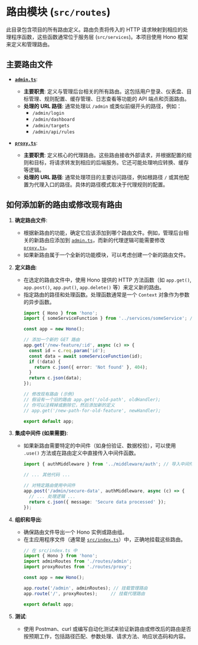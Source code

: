 # 路由模块 (`src/routes`)

此目录包含项目的所有路由定义。路由负责将传入的 HTTP 请求映射到相应的处理程序函数，这些函数通常位于服务层 (`src/services`)。本项目使用 Hono 框架来定义和管理路由。

## 主要路由文件

*   **[`admin.ts`](./admin.ts:1)**:
    *   **主要职责**: 定义与管理后台相关的所有路由。这包括用户登录、仪表盘、目标管理、规则配置、缓存管理、日志查看等功能的 API 端点和页面路由。
    *   **处理的 URL 路径**: 通常处理以 `/admin` 或类似前缀开头的路径，例如：
        *   `/admin/login`
        *   `/admin/dashboard`
        *   `/admin/targets`
        *   `/admin/api/rules`

*   **[`proxy.ts`](./proxy.ts:1)**:
    *   **主要职责**: 定义核心的代理路由。这些路由接收外部请求，并根据配置的规则和目标，将请求转发到相应的后端服务。它还可能处理响应转换、缓存等逻辑。
    *   **处理的 URL 路径**: 通常处理项目的主要访问路径，例如根路径 `/` 或其他配置为代理入口的路径。具体的路径模式取决于代理规则的配置。

## 如何添加新的路由或修改现有路由

1.  **确定路由文件**:
    *   根据新路由的功能，确定它应该添加到哪个路由文件。例如，管理后台相关的新路由应添加到 [`admin.ts`](./admin.ts:1)，而新的代理逻辑可能需要修改 [`proxy.ts`](./proxy.ts:1)。
    *   如果新路由属于一个全新的功能模块，可以考虑创建一个新的路由文件。

2.  **定义路由**:
    *   在选定的路由文件中，使用 Hono 提供的 HTTP 方法函数（如 `app.get()`, `app.post()`, `app.put()`, `app.delete()` 等）来定义新的路由。
    *   指定路由的路径和处理函数。处理函数通常是一个 `Context` 对象作为参数的异步函数。
        ```typescript
        import { Hono } from 'hono';
        import { someServiceFunction } from '../services/someService'; // 导入服务函数

        const app = new Hono();

        // 添加一个新的 GET 路由
        app.get('/new-feature/:id', async (c) => {
          const id = c.req.param('id');
          const data = await someServiceFunction(id);
          if (!data) {
            return c.json({ error: 'Not found' }, 404);
          }
          return c.json(data);
        });

        // 修改现有路由 (示例)
        // 假设有一个旧的路由 app.get('/old-path', oldHandler);
        // 你可以注释掉或删除它，然后添加新的定义
        // app.get('/new-path-for-old-feature', newHandler);

        export default app;
        ```

3.  **集成中间件 (如果需要)**:
    *   如果新路由需要特定的中间件（如身份验证、数据校验），可以使用 `.use()` 方法或在路由定义中直接传入中间件函数。
        ```typescript
        import { authMiddleware } from '../middleware/auth'; // 导入中间件

        // ... 其他代码 ...

        // 对特定路由使用中间件
        app.post('/admin/secure-data', authMiddleware, async (c) => {
          // ... 处理逻辑 ...
          return c.json({ message: 'Secure data processed' });
        });
        ```

4.  **组织和导出**:
    *   确保路由文件导出一个 Hono 实例或路由组。
    *   在主应用程序文件（通常是 [`src/index.ts`](../index.ts:1)）中，正确地挂载这些路由。
        ```typescript
        // 在 src/index.ts 中
        import { Hono } from 'hono';
        import adminRoutes from './routes/admin';
        import proxyRoutes from './routes/proxy';

        const app = new Hono();

        app.route('/admin', adminRoutes); // 挂载管理路由
        app.route('/', proxyRoutes);     // 挂载代理路由

        export default app;
        ```

5.  **测试**:
    *   使用 Postman、curl 或编写自动化测试来验证新路由或修改后的路由是否按预期工作，包括路径匹配、参数处理、请求方法、响应状态码和内容。